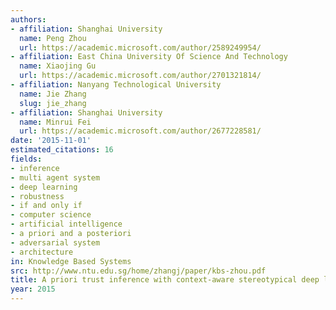 ```yaml
---
authors:
- affiliation: Shanghai University
  name: Peng Zhou
  url: https://academic.microsoft.com/author/2589249954/
- affiliation: East China University Of Science And Technology
  name: Xiaojing Gu
  url: https://academic.microsoft.com/author/2701321814/
- affiliation: Nanyang Technological University
  name: Jie Zhang
  slug: jie_zhang
- affiliation: Shanghai University
  name: Minrui Fei
  url: https://academic.microsoft.com/author/2677228581/
date: '2015-11-01'
estimated_citations: 16
fields:
- inference
- multi agent system
- deep learning
- robustness
- if and only if
- computer science
- artificial intelligence
- a priori and a posteriori
- adversarial system
- architecture
in: Knowledge Based Systems
src: http://www.ntu.edu.sg/home/zhangj/paper/kbs-zhou.pdf
title: A priori trust inference with context-aware stereotypical deep learning
year: 2015
---
```

